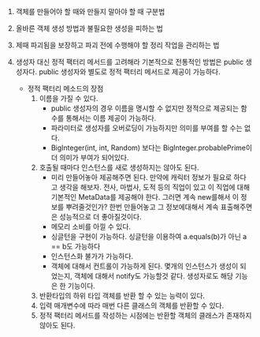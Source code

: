 1. 객체를 만들어야 할 때와 만들지 말아야 할 때 구분법
2. 올바른 객체 생성 방법과 불필요한 생성을 피하는 법
3. 제때 파괴됨을 보장하고 파괴 전에 수행해야 할 정리 작업을 관리하는 법

1. 생성자 대신 정적 팩터리 메서드를 고려해라
    기본적으로 전통적인 방법은 public 생성자다.
    public 생성자와 별도로 정적 팩터리 메서드로 제공이 가능하다.
    
    - 정적 팩터리 메소드의 장점
        1. 이름을 가질 수 있다.
            - public 생성자의 경우 이름을 명시할 수 없지만 정적으로 제공되는 함수를 통해서는 이름 제공이 가능하다.
            - 파라미터로 생성자를 오버로딩이 가능하지만 의미를 부여를 할 수는 없다.
            - BigInteger(int, int, Random) 보다는 BigInteger.probablePrime이 더 의미가 부여가 되어있다.
        2. 호출될 때마다 인스턴스를 새로 생성하지는 않아도 된다.
            - 미리 만들어놓아 제공해주면 된다.
                만약에 캐릭터 정보가 필요로 하다고 생각을 해보자.
                전사, 마법사, 도적 등의 직업이 있고 이 직업에 대해 기본적인 MetaData를 제공해야 한다.
                그러면 계속 new를해서 이 정보를 뿌려줄것인가?
                한번 만들어놓고 그 정보에대해서 계속 표출해주면은 성능적으로 더 좋아질것이다.
            - 메모리 소비를 아낄 수 있다.
            - 싱글턴을 구현이 가능하다.
                싱글턴을 이용하여 a.equals(b)가 아닌 a == b도 가능하다
            - 인스턴스화 불가가 가능하다.
            - 객체에 대해서 컨트롤이 가능하게 된다.
                몇개의 인스턴스가 생성이 되었는지, 객체에 대해서 notify도 가능할것 같다.
                    생성자로도 해당 기능은 한 기능이다.
        3. 반환타입의 하위 타입 객체를 반환 할 수 있는 능력이 있다.
        4. 입력 매개변수에 따라 매번 다른 클래스의 객체를 반환할 수 있다.
        5. 정적 팩터리 메서드를 작성하는 시점에는 반환할 객체의 클래스가 존재하지 않아도 된다.